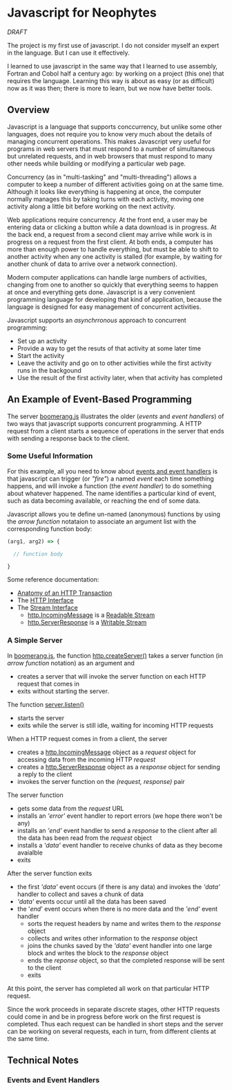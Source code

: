 # Javascript for Neophytes

_DRAFT_

The project is my first use of javascript.  I do not consider myself an expert in the language.  But I can use it effectively.

I learned to use javascript in the same way that I learned to use assembly, Fortran and Cobol half a century ago: by working on a project (this one) that requires the language.  Learning this way is about as easy (or as difficult) now as it was then; there is more to learn, but we now have better tools.

## Overview

Javascript is a language that supports conccurrency, but unlike some other languages, does not require you to know very much about the details of managing concurrent operations. This makes Javascript very useful for programs in web servers that must respond to a number of simultaneous but unrelated requests, and in web browsers that must respond to many other needs while building or modifying a particular web page.

Concurrency (as in "multi-tasking" and "multi-threading") allows a computer to keep a number of different activities going on at the same time.  Although it looks like everything is happening at once, the computer normally manages this by taking turns with each activity, moving one activity along a little bit before working on the next activity.

Web applications require concurrency.  At the front end, a user may be entering data or clicking a button while a data download is in progress.  At the back end, a request from a second client may arrive while work is in progress on a request from the first client.  At both ends, a computer has more than enough power to handle everything, but must be able to shift to another activity when any one activity is stalled (for example, by waiting for another chunk of data to arrive over a network connection).

Modern computer applications can handle large numbers of activities, changing from one to another so quickly that everything seems to happen at once and everything gets done.  Javascript is a very convenient programming language for developing that kind of application, because the language is designed for easy management of concurrent activities.

Javascript supports an _asynchrronous_ approach to concurrent programming:
* Set up an activity
* Provide a way to get the resuts of that activity at some later time
* Start the activity
* Leave the activity and go on to other activities while the first activity runs in the backgound
* Use the result of the first activity later, when that activity has completed

## An Example of Event-Based Programming

The server [boomerang.js](boomerang.js) illustrates the older (_events_ and _event handlers_) of two ways that javascript supports concurrent programming.  A HTTP request from a client starts a sequence of operations in the server that ends with sending a response back to the client.

### Some Useful Information

For this example, all you need to know about [events and event handlers](#events-and-event-handlers) is that javascript can trigger (or _"fire"_) a named _event_ each time something happens, and will invoke a function (the _event handler_) to do something about whatever happened.  The name identifies a particular kind of event, such as data becoming available, or reaching the end of some data.

Javascript allows you te define un-named (anonymous) functions by using the _arrow function_ notataion to associate an argument list with the corresponding function body:

```javascript
(arg1, arg2) => {

  // function body

}
```
Some reference documentation:
* [Anatomy of an HTTP Transaction](https://nodejs.org/es/docs/guides/anatomy-of-an-http-transaction/)
* The [HTTP Interface](https://nodejs.org/api/http.html)
* The [Stream Interface](https://nodejs.org/api/stream.html)
  * [http.IncomingMessage](https://nodejs.org/api/http.html#http_class_http_incomingmessage) is a [Readable Stream](https://nodejs.org/api/stream.html#stream_readable_streams)
  * [http.ServerResponse](https://nodejs.org/api/http.html#http_class_http_serverresponse) is a [Writable Stream](https://nodejs.org/api/stream.html#stream_writable_streams)

### A Simple Server

In [boomerang.js](boomerang.js), the function [http.createServer()](https://nodejs.org/api/http.html#http_http_createserver_options_requestlistener) takes a server function (in _arrow function_ notation) as an argument and
* creates a server that will invoke the server function on each HTTP request that comes in
* exits without starting the server.

The function [server.listen()](https://nodejs.org/api/http.html#http_server_listen)
* starts the server
* exits while the server is still idle, waiting for incoming HTTP requests

When a HTTP request comes in from a client, the server
* creates a [http.IncomingMessage](https://nodejs.org/api/http.html#http_class_http_incomingmessage) object as a _request_ object for accessing data from the incoming HTTP _request_
* creates a [http.ServerResponse](https://nodejs.org/api/http.html#http_class_http_serverresponse) object as a _response_ object for sending a reply to the client
* invokes the server function on the _(request, response)_ pair

The server function
* gets some data from the _request_ URL
* installs an _'error'_ event handler to report errors (we hope there won't be any)
* installs an _'end'_ event handler to send a _response_ to the client after all the data has been read from the _request_ object
* installs a _'data'_ event handler to receive chunks of data as they become avaialble
* exits

After the server function exits
* the first _'data'_ event occurs (if there is any data) and invokes the _'data'_ handler to collect and saves a chunk of data
* _'data'_ events occur until all the data has been saved
* the '_end_' event occurs when there is no more data and the _'end'_ event handler
  * sorts the request headers by name and writes them to the _response_ object
  * collects and writes other information to the _response_ object
  * joins the chunks saved by the _'data'_ event handler into one large block and writes the block to the _response_ object
  * ends the _reponse_ object, so that the completed response will be sent to the client
  * exits

At this point, the server has completed all work on that particular HTTP request.

Since the work proceeds in separate discrete stages, other HTTP requests could come in and be in progress before work on the first request is completed.  Thus each request can be handled in short steps and the server can be working on several requests, each in turn, from different clients at the same time.

## Technical Notes

### Events and Event Handlers
